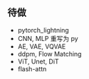 ## 待做
- pytorch_lightning
- CNN, MLP 重写为 py
- AE, VAE, VQVAE
- ddpm, Flow Matching
- ViT, Unet, DiT
- flash-attn
